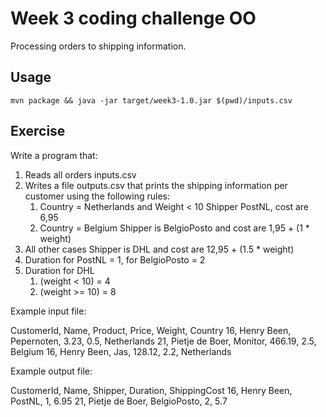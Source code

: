 # Week 3 coding challenge OO

Processing orders to shipping information.

## Usage

```lang=bash
mvn package && java -jar target/week3-1.0.jar $(pwd)/inputs.csv
```

## Exercise

Write a program that:

1. Reads all orders inputs.csv
1. Writes a file outputs.csv that prints the shipping information per customer using the following rules:
    1. Country = Netherlands and Weight < 10 Shipper PostNL, cost are 6,95
    1. Country = Belgium Shipper is BelgioPosto and cost are 1,95 + (1 * weight)
1. All other cases Shipper is DHL and cost are 12,95 + (1.5 * weight)
1. Duration for PostNL = 1, for BelgioPosto = 2
1. Duration for DHL
    1. (weight < 10) = 4
    1. (weight >= 10) = 8

Example input file:

CustomerId, Name, Product, Price, Weight, Country
16, Henry Been, Pepernoten, 3.23, 0.5, Netherlands
21, Pietje de Boer, Monitor, 466.19, 2.5, Belgium
16, Henry Been, Jas, 128.12, 2.2, Netherlands

Example output file:

CustomerId, Name, Shipper, Duration, ShippingCost
16, Henry Been, PostNL, 1, 6.95
21, Pietje de Boer, BelgioPosto, 2, 5.7 
